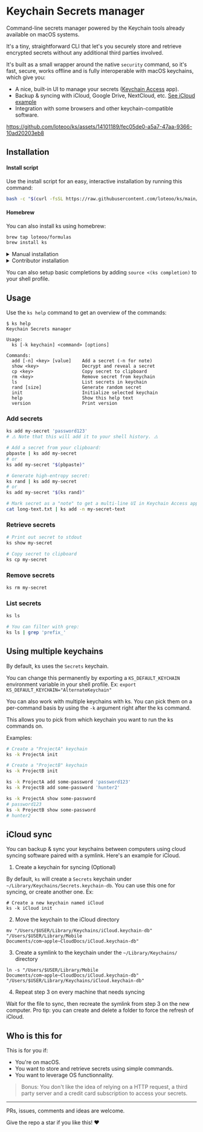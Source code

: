 # Keychain Secrets manager

Command-line secrets manager powered by the Keychain tools already available on macOS systems.

It's a tiny, straightforward CLI that let's you securely store and retrieve encrypted secrets without any additional third parties involved.

It's built as a small wrapper around the native `security` command, so it's fast, secure, works offline and is fully interoperable with macOS keychains, which give you:

- A nice, built-in UI to manage your secrets ([Keychain Access](https://support.apple.com/en-ca/guide/keychain-access/kyca1083/mac) app).
- Backup & syncing with iCloud, Google Drive, NextCloud, etc. [See iCloud example](#icloud-sync)
- Integration with some browsers and other keychain-compatible software.

https://github.com/loteoo/ks/assets/14101189/fec05de0-a5a7-47aa-9366-10ad20203eb8

## Installation

#### Install script

Use the install script for an easy, interactive installation by running this command:

```sh
bash -c "$(curl -fsSL https://raw.githubusercontent.com/loteoo/ks/main/install)"
```

#### Homebrew

You can also install ks using homebrew:

```sh
brew tap loteoo/formulas
brew install ks
```

<details><summary>Manual installation</summary>

1. Download the script file from github.
2. Place it into an executable directory that's in your $PATH. For instance, `~/.local/bin/ks`
3. Make sure the file is executable. `chmod +x ~/path/to/ks`
4. Run `ks init` to create a first keychain.

</details>

<details><summary>Contributor installation</summary>

Delete any other instance of the `ks` script on your machine.

Clone this repo somewhere on your machine, then create a symlink in a bin folder to the script:

```sh
#         This directory should be in your executable PATH
#                              /
ln -s ~/path/to/repo/ks/ks ~/bin/ks
#                        \
#       This should point to the actual ks file
```

Make sure the file is executable. `chmod +x ~/path/to/ks`.

</details>

You can also setup basic completions by adding `source <(ks completion)` to your shell profile.

## Usage

Use the `ks help` command to get an overview of the commands:

```
$ ks help
Keychain Secrets manager

Usage:
  ks [-k keychain] <command> [options]

Commands:
  add [-n] <key> [value]    Add a secret (-n for note)
  show <key>                Decrypt and reveal a secret
  cp <key>                  Copy secret to clipboard
  rm <key>                  Remove secret from keychain
  ls                        List secrets in keychain
  rand [size]               Generate random secret
  init                      Initialize selected keychain
  help                      Show this help text
  version                   Print version
```

### Add secrets

```sh
ks add my-secret 'password123'
# ⚠️ Note that this will add it to your shell history. ⚠️

# Add a secret from your clipboard:
pbpaste | ks add my-secret
# or
ks add my-secret "$(pbpaste)"

# Generate high-entropy secret:
ks rand | ks add my-secret
# or
ks add my-secret "$(ks rand)"

# Mark secret as a "note" to get a multi-line UI in Keychain Access app
cat long-text.txt | ks add -n my-secret-text
```

### Retrieve secrets

```sh
# Print out secret to stdout
ks show my-secret

# Copy secret to clipboard
ks cp my-secret
```

### Remove secrets

```sh
ks rm my-secret
```

### List secrets

```sh
ks ls

# You can filter with grep:
ks ls | grep 'prefix_'
```

## Using multiple keychains

By default, ks uses the `Secrets` keychain.

You can change this permanently by exporting a `KS_DEFAULT_KEYCHAIN` environment variable in your shell profile.
Ex: `export KS_DEFAULT_KEYCHAIN="AlternateKeychain"`

You can also work with multiple keychains with ks. You can pick them on a per-command basis by using the `-k` argument right after the ks command.

This allows you to pick from which keychain you want to run the ks commands on.

Examples:

```sh
# Create a "ProjectA" keychain
ks -k ProjectA init

# Create a "ProjectB" keychain
ks -k ProjectB init

ks -k ProjectA add some-password 'password123'
ks -k ProjectB add some-password 'hunter2'

ks -k ProjectA show some-password
# password123
ks -k ProjectB show some-password
# hunter2
```

## iCloud sync

You can backup & sync your keychains between computers using cloud syncing software paired with a symlink. Here's an example for iCloud.

1. Create a keychain for syncing (Optional)

By default, `ks` will create a `Secrets` keychain under `~/Library/Keychains/Secrets.keychain-db`. You can use this one for syncing, or create another one. Ex:

```
# Create a new keychain named iCloud
ks -k iCloud init
```

2. Move the keychain to the iCloud directory

```
mv "/Users/$USER/Library/Keychains/iCloud.keychain-db" "/Users/$USER/Library/Mobile Documents/com~apple~CloudDocs/iCloud.keychain-db"
```

3. Create a symlink to the keychain under the `~/Library/Keychains/` directory

```
ln -s "/Users/$USER/Library/Mobile Documents/com~apple~CloudDocs/iCloud.keychain-db" "/Users/$USER/Library/Keychains/iCloud.keychain-db"
```

4. Repeat step 3 on every machine that needs syncing

Wait for the file to sync, then recreate the symlink from step 3 on the new computer. Pro tip: you can create and delete a folder to force the refresh of iCloud.

## Who is this for

This is for you if:

- You're on macOS.
- You want to store and retrieve secrets using simple commands.
- You want to leverage OS functionnality.

> Bonus: You don't like the idea of relying on a HTTP request, a third party server and a credit card subscription to access your secrets.

---

PRs, issues, comments and ideas are welcome.

Give the repo a star if you like this! ❤️
